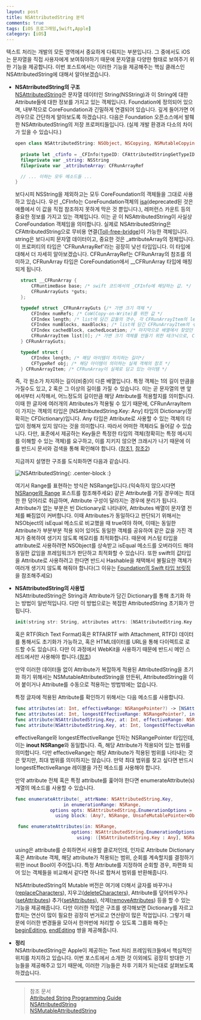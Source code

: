 ```yaml
---
layout: post
title: NSAttributedString 분석
comments: true
tags: [iOS 프로그래밍,Swift,Apple]
category: [iOS]
---  
```


텍스트 처리는 개발의 모든 영역에서 중요하게 다뤄지는 부분입니다. 그 중에서도 iOS는 문자열을 직접 사용자에게 보여줘야하기 때문에 문자열을 다양한 형태로 보여주기 위한 기능을 제공합니다. 이번 포스트에서는 이러한 기능을 제공해주는 핵심 클래스인 NSAttributedString에 대해서 알아보겠습니다.

* **NSAtrributedString의 구조**  
  [NSAttributedString](https://developer.apple.com/documentation/foundation/nsattributedstring)은 문자열 데이터인 String(NSString)과 이 String에 대한 Attribute들에 대한 정보를 가지고 있는 객체입니다. Foundation에 정의되어 있으며, 내부적으로 CoreFoundation과 긴밀하게 연결되어 있습니다. 깊게 들어가면 어려우므로 간단하게 알아보도록 하겠습니다. 다음은 Foundation 오픈소스에서 발췌한 NSAttributedString의 저장 프로퍼티들입니다. (실제 개발 환경과 다소의 차이가 있을 수 있습니다.)

  ```swift
  open class NSAttributedString: NSObject, NSCopying, NSMutableCopying, NSSecureCoding {
    
    private let _cfinfo = _CFInfo(typeID: CFAttributedStringGetTypeID())
    fileprivate var _string: NSString
    fileprivate var _attributeArray: CFRunArrayRef

    // ... 이하는 모두 메소드들 ...
  }
  ```  

  보다시피 NSString을 제외하고는 모두 CoreFoundation의 객체들을 그대로 사용하고 있습니다. 우선 _CFInfo는 CoreFoundation객체의 [isa](https://developer.apple.com/documentation/objectivec/id/1418809-isa?language=objc)(deprecated된 것은 애플에서 이 값을 직접 참조하지 못하게 막은 것 뿐입니다.), 레퍼런스 카운트 등의 중요한 정보를 가지고 있는 객체입니다. 이는 곧 이 NSAttributedString이 사실상 CoreFoundation 객체임을 의미합니다. 실제로 NSAttributedString은 CFAttributedString으로 무비용 연결([Toll-free-bridge](https://developer.apple.com/library/archive/documentation/General/Conceptual/CocoaEncyclopedia/Toll-FreeBridgin/Toll-FreeBridgin.html))이 가능한 객체입니다.  
  string은 보다시피 문자열 데이터이고, 중요한 것은  _attributeArray의 정체입니다. 이 프로퍼티의 타입은 'CFRunArrayRef'라는 굉장히 낮선 타입입니다. 이 타입에 대해서 더 자세히 알아보겠습니다. CFRunArrayRef는 CFRunArray의 참조를 의미하고, CFRunArray 타입은 CoreFoundation에서 __CFRunArray 타입에 매칭되게 됩니다.

  ```c
    struct __CFRunArray {
        CFRuntimeBase base; /* swift 코드에서의 _CFInfo에 해당하는 값. */
        CFRunArrayGuts *guts;
    };

    typedef struct _CFRunArrayGuts {/* 가변 크기 객체 */
        CFIndex numRefs; /* CoW(Copy-on-Write)를 위한 값 */
        CFIndex length; /* list에 담긴 값들의 갯수, 각 CFRunArrayItem의 length의 합이다. */
        CFIndex numBlocks, maxBlocks; /* list에 담긴 CFRunArrayItem의 수 */
        CFIndex cachedBlock, cachedLocation; /* 마지막으로 배열에서 찾았던 값의 캐시값 */
        CFRunArrayItem list[0]; /* 가변 크기 객체를 만들기 위한 테크닉으로, C99 표준에 정의되어 있다. */
    } CFRunArrayGuts;

    typedef struct {
        CFIndex length; /* 해당 아이템이 차지하는 길이*/
        CFTypeRef obj; /* 해당 아이템이 의미하는 실제 객체의 참조 */
    } CFRunArrayItem; /* CFRunArray이 실제로 담고 있는 아이템 */
  ```  

  즉, 각 원소가 차지하는 길이(비중)이 다른 배열입니다. 특정 객체는 1의 길이 만큼을 가질수도 있고, 2 혹은 그 이상의 길이를 가질 수 있습니다. 이는 곧 문자열의 맨 앞에서부터 시작해서, 어느정도의 길이만큼 해당 Attribute를 적용할지를 의미합니다. 이때 한 글자에 여러개의 Attributes가 적용될 수 있기 때문에, CFRunArrayItem이 가지는 객체의 타입은 [NSAttributedString.Key: Any] 타입의 Dictionary(정확히는 CFDictionary)입니다. Any 타입은 Attribute로 사용할 수 있는 객체의 타입이 정해져 있지 않다는 것을 의미합니다. 따라서 어떠한 객체라도 들어갈 수 있습니다. 다만, 표준에서 제공하는 Key들은 특정한 타입의 객체(정확히는 특정 메시지를 이해할 수 있는 객체)를 요구하고, 이를 지키지 않으면 크래시가 나기 때문에 이를 반드시 문서와 검색을 통해 확인해야 합니다. ([참조1](https://developer.apple.com/documentation/foundation/nsattributedstring/key), [참조2](https://developer.apple.com/library/archive/documentation/Cocoa/Conceptual/AttributedStrings/Articles/standardAttributes.html#//apple_ref/doc/uid/TP40004903-SW2))
  
  지금까지 설명한 구조를 도식화하면 다음과 같습니다.

    ![NSAttributedString]({{"/img/NSAttributedStringStructure.png"}}){: .center-block :} 

  여기서 Range를 표현하는 방식은 NSRange입니다.(익숙하지 않으시다면 [NSRange와 Range](../2019-11-17-NSRange와-Range/) 포스트를 참조해주세요) 같은 Attribute를 가질 경우에는 최대한 한 덩어리로 취급하며, Attribute 구성이 달라지는 경우에 분리가 됩니다. Attribute가 없는 부분은 빈 Dictionary로 나타내어, Attributes 배열이 문자열 전체를 빠짐없이 커버합니다. 이때 Attributes가 동일하다고 판단되기 위해서는 NSObject의 isEqual 메소드로 비교했을 때 true여야 하며, 이때는 동일한 Attribute가 부분부분 적용 되어 있어도 동일한 객체를 공유하여 같은 값을 가진 객체가 중복하여 생기지 않도록 메모리를 최적화합니다. 때문에 커스텀 타입을 attribute로 사용하려면 NSObject를 상속받고 isEqual 메소드를 오버라이드 해야 동일한 값임을 프레임워크가 판단하고 최적화할 수 있습니다. 또한 swift의 값타입을 Attribute로 사용하려고 한다면 반드시 Hashable을 채택해서 불필요한 객체가 여러개 생기지 않도록 해줘야 합니다(그 이유는 [Foundation의 Swift 타입 브릿징](../2020-03-01-Foundation에서의-Swift-타입-브릿징)을 참조해주세요)

* **NSAttributedString의 사용법**  
   NSAttributedString은 String과 Attribute가 담긴 Dictionary를 통해 초기화 하는 방법이 일반적입니다. 다만 이 방법으로는 복잡한 AttributedString 초기화가 안됩니다.

   ```swift
   init(string str: String, attributes attrs: [NSAttributedString.Key : Any]? = nil)
   ```  

   혹은 RTF(Rich Text Format)혹은 RTFA(RTF with Attachment, RTFD) 데이터를 통해서도 초기화가 가능하고, 혹은 HTML데이터를 URL을 통해 다이렉트로 로드할 수도 있습니다. 다만 이 과정에서 WebKit을 사용하기 때문에 반드시 메인 스레드에서만 사용해야 합니다.([참조](https://developer.apple.com/library/archive/documentation/Cocoa/Conceptual/AttributedStrings/Tasks/CreatingAttributedStrings.html#//apple_ref/doc/uid/20000714-BBCCGGCC))  

   만약 이러한 데이터들 없이 Attribute가 복잡하게 적용된 AttributedString을 초기화 하기 위해서는 NSMutableAttributedString을 만든뒤, AttributedString을 이어 붙이거나 Attribute를 수동으로 적용하는 방법밖에는 없습니다.  

   특정 글자에 적용된 Attribute를 확인하기 위해서는 다음 메소드를 사용합니다.  

   ```swift
   func attributes(at: Int, effectiveRange: NSRangePointer?) -> [NSAttributedString.Key : Any] // 특정 위치에 적용되어있는 Attribute의 Dictionay를 반환합니다.
   func attributes(at: Int, longestEffectiveRange: NSRangePointer?, in: NSRange) -> [NSAttributedString.Key : Any]
   func attribute(NSAttributedString.Key, at: Int, effectiveRange: NSRangePointer?) -> Any? // 특정 위치에 원하는 Attribute가 적용되어 있다면 그 객체를 반환합니다. 없을 경우 nil을 반환합니다.
   func attribute(NSAttributedString.Key, at: Int, longestEffectiveRange: NSRangePointer?, in: NSRange) -> Any?
   ```  

   effectiveRange와 longestEffectiveRange 인자는 NSRangePointer 타입인데, 이는 **inout NSRange**와 동일합니다. 즉, 해당 Attribute가 적용되어 있는 범위를 의미합니다. 다만 effectiveRange는 해당 Attribute가 적용된 범위를 나타내는 것은 맞지만, 최대 범위를 의미하지는 않습니다. 만약 최대 범위를 찾고 싶다면 반드시 longestEffectiveRange 레이블을 가진 메소드를 사용해야 합니다. 
   
   만약 attribute 전체 혹은 특정 attribute를 훑어야 한다면 enumerateAttribute(s)계열의 메소드를 사용할 수 있습니다.  

   ```swift
   func enumerateAttribute(_ attrName: NSAttributedString.Key, 
                     in enumerationRange: NSRange, 
                options opts: NSAttributedString.EnumerationOptions = [], 
                  using block: (Any?, NSRange, UnsafeMutablePointer<ObjCBool>) -> Void)

    func enumerateAttributes(in: NSRange,
                        options: NSAttributedString.EnumerationOptions
                          using: ([NSAttributedString.Key : Any], NSRange, UnsafeMutablePointer<ObjCBool>) -> Void)
   ```  

   using은 attribute를 순회하면서 사용할 클로저인데, 인자로 Attribute Dictionary 혹은 Attribute 객체, 해당 attribute가 적용되는 범위, 순회를 계속할지를 결정하기 위한 inout Bool이 주어집니다. 특정 Attribute를 지정하여 순회할 경우, 파편화 되어 있는 객체들을 비교해서 같다면 하나로 합쳐서 범위를 반환해줍니다.

   NSAttributedString의 Mutable 버전은 여기에 더해서 글자를 바꾸거나([replaceCharacters](https://developer.apple.com/documentation/foundation/nsmutableattributedstring/1418451-replacecharacters)), 지우고([deleteCharacters](https://developer.apple.com/documentation/foundation/nsmutableattributedstring/1410610-deletecharacters)), Attribute를 덮어씌우거나([setAttributes](https://developer.apple.com/documentation/foundation/nsmutableattributedstring/1412179-setattributes)) 추가([setAttributes](https://developer.apple.com/documentation/foundation/nsmutableattributedstring/1414304-addattributes)), 삭제([removeAttributes](https://developer.apple.com/documentation/foundation/nsmutableattributedstring/1409691-removeattribute)) 등을 할 수 있는 기능을 제공해줍니다. 다만 이러한 작업은 구조를 생각해보면 Dictionary를 자르고 합치는 연산이 많이 필요한 굉장히 번거로고 연산량이 많은 작업입니다. 그렇기 때문에 이러한 변경들을 모아서 한꺼번에 처리할 수 있도록 그룹화 해주는 [beginEditing](https://developer.apple.com/documentation/foundation/nsmutableattributedstring/1411853-beginediting), [endEditing](https://developer.apple.com/documentation/foundation/nsmutableattributedstring/1411853-beginediting) 쌍을 제공해줍니다.

* **정리**  
  NSAttributedString은 Apple이 제공하는 Text 처리 프레임워크들에서 핵심적인 위치를 차지하고 있습니다. 이번 포스트에서 소개한 것 이외에도 굉장히 방대한 기능들을 제공해주고 있기 때문에, 이러한 기능들은 차후 기회가 되는대로 살펴보도록 하겠습니다.

    ---  

    > 참조 문서  
    > [Attributed String Programming Guide](https://developer.apple.com/library/archive/documentation/Cocoa/Conceptual/AttributedStrings/AttributedStrings.html#//apple_ref/doc/uid/10000036-BBCCGDBG)  
    > [NSAttributedString](https://developer.apple.com/documentation/foundation/nsattributedstring)  
    > [NSMutableAttributedString](https://developer.apple.com/documentation/foundation/nsmutableattributedstring)

